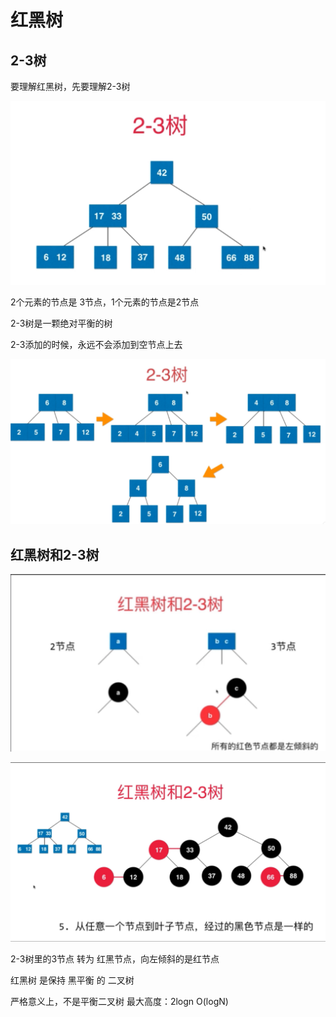 # 红黑树

## 2-3树

要理解红黑树，先要理解2-3树

![image-20210629214501512](image-20210629214501512.png)

2个元素的节点是 3节点，1个元素的节点是2节点

2-3树是一颗绝对平衡的树

2-3添加的时候，永远不会添加到空节点上去

![image-20210704000230172](image-20210704000230172.png)



## 红黑树和2-3树

![image-20210704002223856](image-20210704002223856.png)



![image-20210704003649849](image-20210704003649849.png)

2-3树里的3节点 转为 红黑节点，向左倾斜的是红节点

红黑树 是保持 黑平衡 的 二叉树

严格意义上，不是平衡二叉树   最大高度：2logn    O(logN)  





